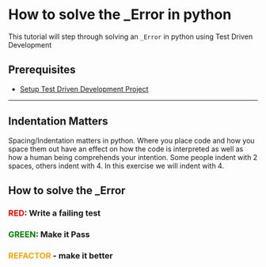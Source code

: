 # How to solve the _Error in python

This tutorial will step through solving an `_Error` in python using Test Driven Development

## Prerequisites

- [Setup Test Driven Development Project](./TDD_SETUP.md)

---

## Indentation Matters

Spacing/Indentation matters in python. Where you place code and how you space them out have an effect on how the code is interpreted as well as how a human being comprehends your intention.
Some people indent with 2 spaces, others indent with 4. In this exercise we will indent with 4.

## How to solve the _Error

### <span style="color:red">**RED**</span>: Write a failing test
### <span style="color:green">**GREEN**</span>: Make it Pass
### <span style="color:orange">**REFACTOR**</span> - make it better
